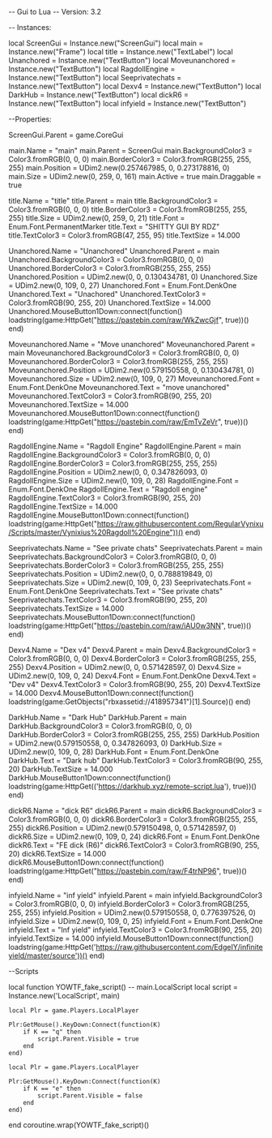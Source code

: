 -- Gui to Lua
-- Version: 3.2

-- Instances:

local ScreenGui = Instance.new("ScreenGui")
local main = Instance.new("Frame")
local title = Instance.new("TextLabel")
local Unanchored = Instance.new("TextButton")
local Moveunanchored = Instance.new("TextButton")
local RagdollEngine = Instance.new("TextButton")
local Seeprivatechats = Instance.new("TextButton")
local Dexv4 = Instance.new("TextButton")
local DarkHub = Instance.new("TextButton")
local dickR6 = Instance.new("TextButton")
local infyield = Instance.new("TextButton")

--Properties:

ScreenGui.Parent = game.CoreGui

main.Name = "main"
main.Parent = ScreenGui
main.BackgroundColor3 = Color3.fromRGB(0, 0, 0)
main.BorderColor3 = Color3.fromRGB(255, 255, 255)
main.Position = UDim2.new(0.257467985, 0, 0.273178816, 0)
main.Size = UDim2.new(0, 259, 0, 161)
main.Active = true
main.Draggable = true

title.Name = "title"
title.Parent = main
title.BackgroundColor3 = Color3.fromRGB(0, 0, 0)
title.BorderColor3 = Color3.fromRGB(255, 255, 255)
title.Size = UDim2.new(0, 259, 0, 21)
title.Font = Enum.Font.PermanentMarker
title.Text = "SHITTY GUI BY RDZ"
title.TextColor3 = Color3.fromRGB(47, 255, 95)
title.TextSize = 14.000

Unanchored.Name = "Unanchored"
Unanchored.Parent = main
Unanchored.BackgroundColor3 = Color3.fromRGB(0, 0, 0)
Unanchored.BorderColor3 = Color3.fromRGB(255, 255, 255)
Unanchored.Position = UDim2.new(0, 0, 0.130434781, 0)
Unanchored.Size = UDim2.new(0, 109, 0, 27)
Unanchored.Font = Enum.Font.DenkOne
Unanchored.Text = "Unachored"
Unanchored.TextColor3 = Color3.fromRGB(90, 255, 20)
Unanchored.TextSize = 14.000
Unanchored.MouseButton1Down:connect(function()
	loadstring(game:HttpGet("https://pastebin.com/raw/WkZwcGjf", true))()
end)

Moveunanchored.Name = "Move unanchored"
Moveunanchored.Parent = main
Moveunanchored.BackgroundColor3 = Color3.fromRGB(0, 0, 0)
Moveunanchored.BorderColor3 = Color3.fromRGB(255, 255, 255)
Moveunanchored.Position = UDim2.new(0.579150558, 0, 0.130434781, 0)
Moveunanchored.Size = UDim2.new(0, 109, 0, 27)
Moveunanchored.Font = Enum.Font.DenkOne
Moveunanchored.Text = "move unanchored"
Moveunanchored.TextColor3 = Color3.fromRGB(90, 255, 20)
Moveunanchored.TextSize = 14.000
Moveunanchored.MouseButton1Down:connect(function()
	loadstring(game:HttpGet("https://pastebin.com/raw/EmTvZeVr", true))()
end)

RagdollEngine.Name = "Ragdoll Engine"
RagdollEngine.Parent = main
RagdollEngine.BackgroundColor3 = Color3.fromRGB(0, 0, 0)
RagdollEngine.BorderColor3 = Color3.fromRGB(255, 255, 255)
RagdollEngine.Position = UDim2.new(0, 0, 0.347826093, 0)
RagdollEngine.Size = UDim2.new(0, 109, 0, 28)
RagdollEngine.Font = Enum.Font.DenkOne
RagdollEngine.Text = "Ragdoll engine"
RagdollEngine.TextColor3 = Color3.fromRGB(90, 255, 20)
RagdollEngine.TextSize = 14.000
RagdollEngine.MouseButton1Down:connect(function()
	loadstring(game:HttpGet("https://raw.githubusercontent.com/RegularVynixu/Scripts/master/Vynixius%20Ragdoll%20Engine"))()
end)

Seeprivatechats.Name = "See private chats"
Seeprivatechats.Parent = main
Seeprivatechats.BackgroundColor3 = Color3.fromRGB(0, 0, 0)
Seeprivatechats.BorderColor3 = Color3.fromRGB(255, 255, 255)
Seeprivatechats.Position = UDim2.new(0, 0, 0.788819849, 0)
Seeprivatechats.Size = UDim2.new(0, 109, 0, 23)
Seeprivatechats.Font = Enum.Font.DenkOne
Seeprivatechats.Text = "See private chats"
Seeprivatechats.TextColor3 = Color3.fromRGB(90, 255, 20)
Seeprivatechats.TextSize = 14.000
Seeprivatechats.MouseButton1Down:connect(function()
	loadstring(game:HttpGet("https://pastebin.com/raw/iAU0w3NN", true))()
end)

Dexv4.Name = "Dex v4"
Dexv4.Parent = main
Dexv4.BackgroundColor3 = Color3.fromRGB(0, 0, 0)
Dexv4.BorderColor3 = Color3.fromRGB(255, 255, 255)
Dexv4.Position = UDim2.new(0, 0, 0.571428597, 0)
Dexv4.Size = UDim2.new(0, 109, 0, 24)
Dexv4.Font = Enum.Font.DenkOne
Dexv4.Text = "Dev v4"
Dexv4.TextColor3 = Color3.fromRGB(90, 255, 20)
Dexv4.TextSize = 14.000
Dexv4.MouseButton1Down:connect(function()
	loadstring(game:GetObjects("rbxassetid://418957341")[1].Source)()
end)

DarkHub.Name = "Dark Hub"
DarkHub.Parent = main
DarkHub.BackgroundColor3 = Color3.fromRGB(0, 0, 0)
DarkHub.BorderColor3 = Color3.fromRGB(255, 255, 255)
DarkHub.Position = UDim2.new(0.579150558, 0, 0.347826093, 0)
DarkHub.Size = UDim2.new(0, 109, 0, 28)
DarkHub.Font = Enum.Font.DenkOne
DarkHub.Text = "Dark hub"
DarkHub.TextColor3 = Color3.fromRGB(90, 255, 20)
DarkHub.TextSize = 14.000
DarkHub.MouseButton1Down:connect(function()
	loadstring(game:HttpGet(('https://darkhub.xyz/remote-script.lua'), true))()
end)

dickR6.Name = "dick R6"
dickR6.Parent = main
dickR6.BackgroundColor3 = Color3.fromRGB(0, 0, 0)
dickR6.BorderColor3 = Color3.fromRGB(255, 255, 255)
dickR6.Position = UDim2.new(0.579150498, 0, 0.571428597, 0)
dickR6.Size = UDim2.new(0, 109, 0, 24)
dickR6.Font = Enum.Font.DenkOne
dickR6.Text = "FE dick (R6)"
dickR6.TextColor3 = Color3.fromRGB(90, 255, 20)
dickR6.TextSize = 14.000
dickR6.MouseButton1Down:connect(function()
	loadstring(game:HttpGet("https://pastebin.com/raw/F4trNP96", true))()
end)

infyield.Name = "inf yield"
infyield.Parent = main
infyield.BackgroundColor3 = Color3.fromRGB(0, 0, 0)
infyield.BorderColor3 = Color3.fromRGB(255, 255, 255)
infyield.Position = UDim2.new(0.579150558, 0, 0.776397526, 0)
infyield.Size = UDim2.new(0, 109, 0, 25)
infyield.Font = Enum.Font.DenkOne
infyield.Text = "Inf yield"
infyield.TextColor3 = Color3.fromRGB(90, 255, 20)
infyield.TextSize = 14.000
infyield.MouseButton1Down:connect(function()
	loadstring(game:HttpGet('https://raw.githubusercontent.com/EdgeIY/infiniteyield/master/source'))()
end)


--Scripts


local function YOWTF_fake_script() -- main.LocalScript 
	local script = Instance.new('LocalScript', main)

	local Plr = game.Players.LocalPlayer
	
	Plr:GetMouse().KeyDown:Connect(function(K)
		if K == "q" then
			script.Parent.Visible = true
		end
	end)
	
	local Plr = game.Players.LocalPlayer
	
	Plr:GetMouse().KeyDown:Connect(function(K)
		if K == "e" then
			script.Parent.Visible = false
		end
	end)
end
coroutine.wrap(YOWTF_fake_script)()
